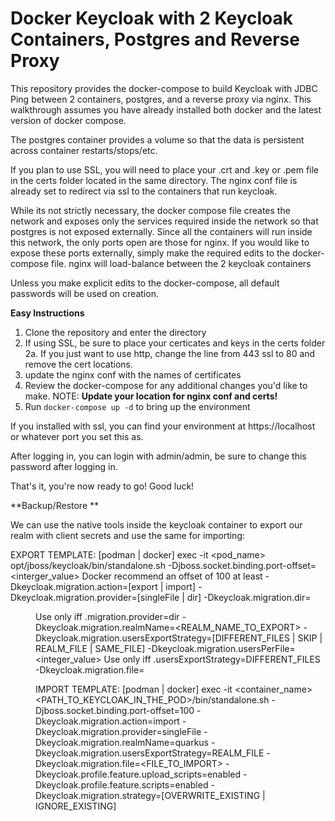 # Docker Keycloak with 2 Keycloak Containers, Postgres and Reverse Proxy

This repository provides the docker-compose to build Keycloak with JDBC Ping between 2 containers, postgres, and a reverse proxy via nginx.  This walkthrough assumes you have already installed both docker and the latest version of docker compose.  

The postgres container provides a volume so that the data is persistent across container restarts/stops/etc.  

If you plan to use SSL, you will need to place your .crt and .key or .pem file in the certs folder located in the same directory.  The nginx conf file is already set to redirect via ssl to the containers that run keycloak.

While its not strictly necessary, the docker compose file creates the network and exposes only the services required inside the network so that postgres is not exposed externally.  Since all the containers will run inside this network, the only ports open are those for nginx.  If you would like to expose these ports externally, simply make the required edits to the docker-compose file.  nginx will load-balance between the 2 keycloak containers

Unless you make explicit edits to the docker-compose, all default passwords will be used on creation.  

**Easy Instructions**

1. Clone the repository and enter the directory
2. If using SSL, be sure to place your certicates and keys in the certs folder
2a. If you just want to use http, change the line from 443 ssl to 80 and remove the cert locations.
3. update the nginx conf with the names of certificates
4. Review the docker-compose for any additional changes you'd like to make.  NOTE: **Update your location for nginx conf and certs!**
5. Run ```docker-compose up -d``` to bring up the environment

If you installed with ssl, you can find your environment at https://localhost or whatever port you set this as.

After logging in, you can login with admin/admin, be sure to change this password after logging in.

That's it, you're now ready to go!  Good luck!

**Backup/Restore **

We can use the native tools inside the keycloak container to export our realm with client secrets and use the same for importing:

EXPORT TEMPLATE:
[podman | docker] exec -it <pod_name> opt/jboss/keycloak/bin/standalone.sh
	-Djboss.socket.binding.port-offset=<interger_value> Docker recommend  an offset of 100 at least
	-Dkeycloak.migration.action=[export | import]
	-Dkeycloak.migration.provider=[singleFile | dir]
	-Dkeycloak.migration.dir=<DIR TO EXPORT TO> Use only iff .migration.provider=dir
	-Dkeycloak.migration.realmName=<REALM_NAME_TO_EXPORT>
	-Dkeycloak.migration.usersExportStrategy=[DIFFERENT_FILES | SKIP | REALM_FILE | SAME_FILE]
	-Dkeycloak.migration.usersPerFile=<integer_value> Use only iff .usersExportStrategy=DIFFERENT_FILES
	-Dkeycloak.migration.file=<FILE TO EXPORT TO>



IMPORT TEMPLATE:
[podman | docker] exec -it <container_name> <PATH_TO_KEYCLOAK_IN_THE_POD>/bin/standalone.sh
	 -Djboss.socket.binding.port-offset=100
	 -Dkeycloak.migration.action=import
	 -Dkeycloak.migration.provider=singleFile
	 -Dkeycloak.migration.realmName=quarkus
	 -Dkeycloak.migration.usersExportStrategy=REALM_FILE
	 -Dkeycloak.migration.file=<FILE_TO_IMPORT>
	 -Dkeycloak.profile.feature.upload_scripts=enabled
	 -Dkeycloak.profile.feature.scripts=enabled
	 -Dkeycloak.migration.strategy=[OVERWRITE_EXISTING | IGNORE_EXISTING]

